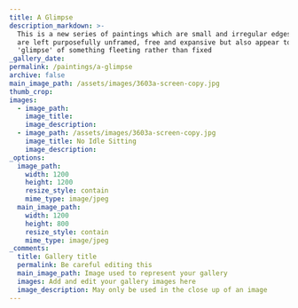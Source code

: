 ```yaml
---
title: A Glimpse
description_markdown: >-
  This is a new series of paintings which are small and irregular edges. They
  are left purposefully unframed, free and expansive but also appear to be a
  'glimpse' of something fleeting rather than fixed
_gallery_date:
permalink: /paintings/a-glimpse
archive: false
main_image_path: /assets/images/3603a-screen-copy.jpg
thumb_crop:
images:
  - image_path:
    image_title:
    image_description:
  - image_path: /assets/images/3603a-screen-copy.jpg
    image_title: No Idle Sitting
    image_description:
_options:
  image_path:
    width: 1200
    height: 1200
    resize_style: contain
    mime_type: image/jpeg
  main_image_path:
    width: 1200
    height: 800
    resize_style: contain
    mime_type: image/jpeg
_comments:
  title: Gallery title
  permalink: Be careful editing this
  main_image_path: Image used to represent your gallery
  images: Add and edit your gallery images here
  image_description: May only be used in the close up of an image
---
```

